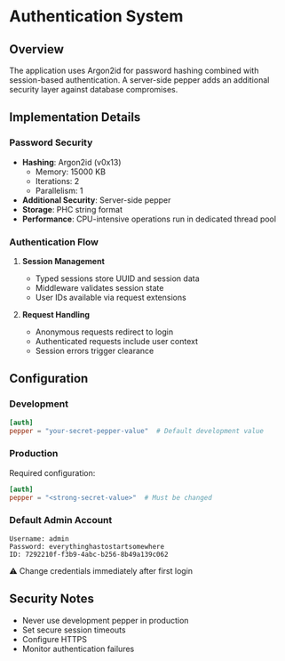 # Authentication System

## Overview

The application uses Argon2id for password hashing combined with session-based authentication. A server-side pepper adds an additional security layer against database compromises.

## Implementation Details

### Password Security

- **Hashing**: Argon2id (v0x13)
  - Memory: 15000 KB
  - Iterations: 2
  - Parallelism: 1
- **Additional Security**: Server-side pepper
- **Storage**: PHC string format
- **Performance**: CPU-intensive operations run in dedicated thread pool

### Authentication Flow

1. **Session Management**

   - Typed sessions store UUID and session data
   - Middleware validates session state
   - User IDs available via request extensions

2. **Request Handling**
   - Anonymous requests redirect to login
   - Authenticated requests include user context
   - Session errors trigger clearance

## Configuration

### Development

```toml
[auth]
pepper = "your-secret-pepper-value"  # Default development value
```

### Production

Required configuration:

```toml
[auth]
pepper = "<strong-secret-value>"  # Must be changed
```

### Default Admin Account

```
Username: admin
Password: everythinghastostartsomewhere
ID: 7292210f-f3b9-4abc-b256-8b49a139c062
```

⚠️ Change credentials immediately after first login

## Security Notes

- Never use development pepper in production
- Set secure session timeouts
- Configure HTTPS
- Monitor authentication failures

